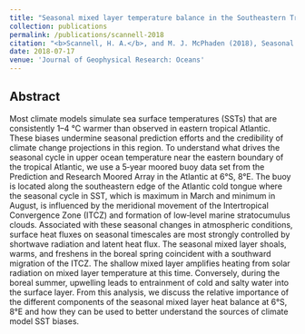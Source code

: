```yaml
---
title: "Seasonal mixed layer temperature balance in the Southeastern Tropical Atlantic"
collection: publications
permalink: /publications/scannell-2018
citation: "<b>Scannell, H. A.</b>, and M. J. McPhaden (2018), Seasonal mixed layer temperature balance in the Southeastern Tropical Atlantic, <i>J. Geophys. Res. Oceans</i>, 123, 5557–5570, DOI: <a href='https://doi.org/10.1029/2018JC014099' target='_blank'>10.1029/2018JC014099</a>"
date: 2018-07-17
venue: 'Journal of Geophysical Research: Oceans'
---
```



## Abstract
Most climate models simulate sea surface temperatures (SSTs) that are consistently 1–4 °C warmer than observed in eastern tropical Atlantic. These biases undermine seasonal prediction efforts and the credibility of climate change projections in this region. To understand what drives the seasonal cycle in upper ocean temperature near the eastern boundary of the tropical Atlantic, we use a 5‐year moored buoy data set from the Prediction and Research Moored Array in the Atlantic at 6°S, 8°E. The buoy is located along the southeastern edge of the Atlantic cold tongue where the seasonal cycle in SST, which is maximum in March and minimum in August, is influenced by the meridional movement of the Intertropical Convergence Zone (ITCZ) and formation of low‐level marine stratocumulus clouds. Associated with these seasonal changes in atmospheric conditions, surface heat fluxes on seasonal timescales are most strongly controlled by shortwave radiation and latent heat flux. The seasonal mixed layer shoals, warms, and freshens in the boreal spring coincident with a southward migration of the ITCZ. The shallow mixed layer amplifies heating from solar radiation on mixed layer temperature at this time. Conversely, during the boreal summer, upwelling leads to entrainment of cold and salty water into the surface layer. From this analysis, we discuss the relative importance of the different components of the seasonal mixed layer heat balance at 6°S, 8°E and how they can be used to better understand the sources of climate model SST biases.
